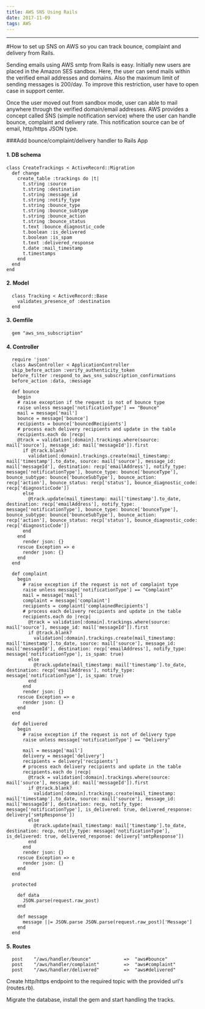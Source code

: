 ```yaml
---
title: AWS SNS Using Rails
date: 2017-11-09
tags: AWS
---
```

---

#How to set up SNS on AWS so you can track bounce, complaint and delivery from Rails.

Sending emails using AWS smtp from Rails is easy. Initially new users are placed in the Amazon SES sandbox. Here, the user can send mails within the verified email addresses and domains. Also the maximum limit of sending messages is 200/day. To improve this restriction, user have to open case in support center.

Once the user moved out from sandbox mode, user can able to mail anywhere through the verified domain/email addresses. AWS provides a concept called SNS (simple notification service) where the user can handle bounce, complaint and delivery rate. This notification source can be of email, http/https JSON type.

###Add bounce/complaint/delivery handler to Rails App

#### 1. DB schema
```ruby?line_numbers=false
class CreateTrackings < ActiveRecord::Migration
  def change
    create_table :trackings do |t|
      t.string :source
      t.string :destination
      t.string :message_id
      t.string :notify_type
      t.string :bounce_type
      t.string :bounce_subtype
      t.string :bounce_action
      t.string :bounce_status
      t.text :bounce_diagnostic_code
      t.boolean :is_delivered
      t.boolean :is_spam
      t.text :delivered_response
      t.date :mail_timestamp
      t.timestamps
    end
  end
end
  ```

#### 2. Model
```ruby?line_numbers=false
  class Tracking < ActiveRecord::Base
    validates_presence_of :destination
  end
```
#### 3. Gemfile
```ruby?line_numbers=false
  gem "aws_sns_subscription"
```
#### 4. Controller
```ruby?line_numbers=false
  require 'json'
  class AwsController < ApplicationController
  skip_before_action :verify_authenticity_token
  before_filter :respond_to_aws_sns_subscription_confirmations
  before_action :data, :message

  def bounce
    begin
    # raise exception if the request is not of bounce type
    raise unless message['notificationType'] == "Bounce"
    mail = message['mail']
    bounce = message['bounce']
    recipients = bounce['bouncedRecipients']
    # process each delivery recipients and update in the table
    recipients.each do |recp|
    @track = validation[:domain].trackings.where(source: mail['source'], message_id: mail['messageId']).first
      if @track.blank?
        validation[:domain].trackings.create(mail_timestamp: mail['timestamp'].to_date, source: mail['source'], message_id: mail['messageId'], destination: recp['emailAddress'], notify_type: message['notificationType'], bounce_type: bounce['bounceType'], bounce_subtype: bounce['bounceSubType'], bounce_action: recp['action'], bounce_status: recp['status'], bounce_diagnostic_code: recp['diagnosticCode'])
      else
        @track.update(mail_timestamp: mail['timestamp'].to_date, destination: recp['emailAddress'], notify_type: message['notificationType'], bounce_type: bounce['bounceType'], bounce_subtype: bounce['bounceSubType'], bounce_action: recp['action'], bounce_status: recp['status'], bounce_diagnostic_code: recp['diagnosticCode'])
      end
    end
      render json: {}
    rescue Exception => e
      render json: {}
    end
  end

  def complaint
    begin
      # raise exception if the request is not of complaint type
      raise unless message['notificationType'] == "Complaint"
      mail = message['mail']
      complaint = message['complaint']
      recipients = complaint['complainedRecipients']
      # process each delivery recipients and update in the table
      recipients.each do |recp|
        @track = validation[:domain].trackings.where(source: mail['source'], message_id: mail['messageId']).first
        if @track.blank?
          validation[:domain].trackings.create(mail_timestamp: mail['timestamp'].to_date, source: mail['source'], message_id: mail['messageId'], destination: recp['emailAddress'], notify_type: message['notificationType'], is_spam: true)
        else
          @track.update(mail_timestamp: mail['timestamp'].to_date, destination: recp['emailAddress'], notify_type: message['notificationType'], is_spam: true)
        end
      end
      render json: {}
    rescue Exception => e
      render json: {}
    end
  end

  def delivered
    begin
      # raise exception if the request is not of delivery type
      raise unless message['notificationType'] == "Delivery"

      mail = message['mail']
      delivery = message['delivery']
      recipients = delivery['recipients']
      # process each delivery recipients and update in the table
      recipients.each do |recp|
        @track = validation[:domain].trackings.where(source: mail['source'], message_id: mail['messageId']).first
        if @track.blank?
          validation[:domain].trackings.create(mail_timestamp: mail['timestamp'].to_date, source: mail['source'], message_id: mail['messageId'], destination: recp, notify_type: message['notificationType'], is_delivered: true, delivered_response: delivery['smtpResponse'])
        else
          @track.update(mail_timestamp: mail['timestamp'].to_date, destination: recp, notify_type: message['notificationType'], is_delivered: true, delivered_response: delivery['smtpResponse'])
        end
      end
      render json: {}
    rescue Exception => e
      render json: {}
    end
  end

  protected

    def data
      JSON.parse(request.raw_post)
    end

    def message
      message ||= JSON.parse JSON.parse(request.raw_post)['Message']
    end
  end
```

#### 5. Routes

```ruby?line_numbers=false
  post    "/aws/handler/bounce"            =>  "aws#bounce"
  post    "/aws/handler/complaint"         =>  "aws#complaint"
  post    "/aws/handler/delivered"         =>  "aws#delivered"
```

Create http/https endpoint to the required topic with the provided url's (routes.rb).

Migrate the database, install the gem and start handling the tracks.
